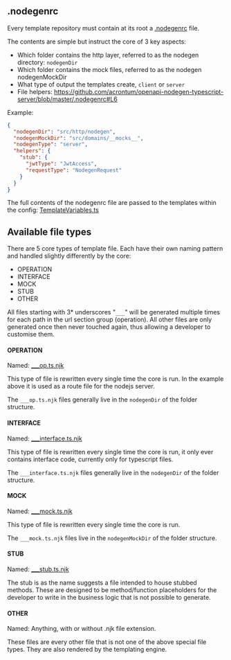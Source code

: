 ## .nodegenrc
Every template repository must contain at its root a [.nodegenrc](https://github.com/acrontum/openapi-nodegen-typescript-server/blob/master/.nodegenrc) file.

The contents are simple but instruct the core of 3 key aspects:
- Which folder contains the http layer, referred to as the nodegen directory: `nodegenDir`
- Which folder contains the mock files, referred to as the nodegen nodegenMockDir
- What type of output the templates create, `client` or `server`
- File helpers: https://github.com/acrontum/openapi-nodegen-typescript-server/blob/master/.nodegenrc#L6

Example:
```json
{
  "nodegenDir": "src/http/nodegen",
  "nodegenMockDir": "src/domains/__mocks__",
  "nodegenType": "server",
  "helpers": {
    "stub": {
      "jwtType": "JwtAccess",
      "requestType": "NodegenRequest"
    }
  }
}
```

The full contents of the nodegenrc file are passed to the templates within the config: [TemplateVariables.ts](https://github.com/acrontum/openapi-nodegen/blob/master/src/interfaces/TemplateVariables.ts)

## Available file types
There are 5 core types of template file. Each have their own naming pattern and handled slightly differently by the core:
- OPERATION
- INTERFACE
- MOCK
- STUB
- OTHER

All files starting with 3* underscores "`___`" will be generated multiple times for each path in the url section group (operation). All other files are only generated once then never touched again, thus allowing a developer to customise them.

#### OPERATION

Named: [___op.ts.njk](https://github.com/acrontum/openapi-nodegen-typescript-server/blob/master/src/http/nodegen/routes/___op.ts.njk)

This type of file is rewritten every single time the core is run. In the example above it is used as a route file for the nodejs server.

The `___op.ts.njk` files generally live in the `nodegenDir` of the folder structure.

#### INTERFACE

Named: [___interface.ts.njk](https://github.com/acrontum/openapi-nodegen-typescript-server/blob/master/src/http/nodegen/interfaces/___interface.ts.njk)

This type of file is rewritten every single time the core is run, it only ever contains interface code, currently only for typescript files. 

The `___interface.ts.njk` files generally live in the `nodegenDir` of the folder structure.

#### MOCK

Named: [___mock.ts.njk](https://github.com/acrontum/openapi-nodegen-typescript-server/blob/master/src/domains/__mocks__/___mock.ts.njk)

This type of file is rewritten every single time the core is run.

The `___mock.ts.njk` files live in the `nodegenMockDir` of the folder structure.

#### STUB

Named: [___stub.ts.njk](https://github.com/acrontum/openapi-nodegen-typescript-server/blob/master/src/domains/___stub.ts.njk)

The stub is as the name suggests a file intended to house stubbed methods. These are designed to be method/function placeholders for the developer to write in the business logic that is not possible to generate.

#### OTHER

Named: Anything, with or without .njk file extension.

These files are every other file that is not one of the above special file types. They are also rendered by the templating engine.

